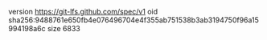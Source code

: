 version https://git-lfs.github.com/spec/v1
oid sha256:9488761e650fb4e076496704e4f355ab751538b3ab3194750f96a15994198a6c
size 6833
